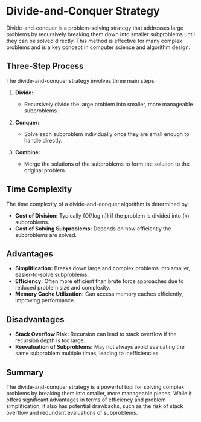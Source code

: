 # Divide-and-Conquer Strategy

Divide-and-conquer is a problem-solving strategy that addresses large problems by recursively breaking them down into smaller subproblems until they can be solved directly. This method is effective for many complex problems and is a key concept in computer science and algorithm design.

## Three-Step Process

The divide-and-conquer strategy involves three main steps:

1. **Divide:**
   - Recursively divide the large problem into smaller, more manageable subproblems.

2. **Conquer:**
   - Solve each subproblem individually once they are small enough to handle directly.

3. **Combine:**
   - Merge the solutions of the subproblems to form the solution to the original problem.

## Time Complexity

The time complexity of a divide-and-conquer algorithm is determined by:
- **Cost of Division:** Typically \(O(\log n)\) if the problem is divided into \(k\) subproblems.
- **Cost of Solving Subproblems:** Depends on how efficiently the subproblems are solved.

## Advantages

- **Simplification:** Breaks down large and complex problems into smaller, easier-to-solve subproblems.
- **Efficiency:** Often more efficient than brute force approaches due to reduced problem size and complexity.
- **Memory Cache Utilization:** Can access memory caches efficiently, improving performance.

## Disadvantages

- **Stack Overflow Risk:** Recursion can lead to stack overflow if the recursion depth is too large.
- **Reevaluation of Subproblems:** May not always avoid evaluating the same subproblem multiple times, leading to inefficiencies.

## Summary

The divide-and-conquer strategy is a powerful tool for solving complex problems by breaking them into smaller, more manageable pieces. While it offers significant advantages in terms of efficiency and problem simplification, it also has potential drawbacks, such as the risk of stack overflow and redundant evaluations of subproblems.


